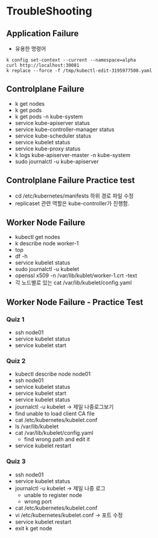 # TroubleShooting

## Application Failure
- 유용한 명령어
```
k config set-context --current --namespace=alpha
curl http://localhost:30081
k replace --force -f /tmp/kubectl-edit-3195977508.yaml
```

## Controlplane Failure
- k get nodes
- k get pods
- k get pods -n kube-system
- service kube-apiserver status
- service kube-controller-manager status
- service kube-scheduler status
- service kubelet status
- service kube-proxy status
- k logs kube-apiserver-master -n kube-system
- sudo journalctl -u kube-apiserver

## Controlplane Failure Practice test
- cd /etc/kubernetes/manifests 하위 경로 파일 수정
- replicaset 관련 역할은 kube-controller가 진행함.

## Worker Node Failure
- kubectl get nodes
- k describe node worker-1
- top
- df -h
- service kubelet status
- sudo journalctl -u kubelet
- openssl x509 -n /var/lib/kublet/worker-1.crt -text
- 각 노드별로 있는 cat /var/lib/kubelet/config.yaml

## Worker Node Failure - Practice Test
### Quiz 1
- ssh node01
- service kubelet status
- service kubelet start
### Quiz 2
- kubectl describe node node01
- ssh node01
- service kubelet status
- service kubelet start
- service kubelet status
- journalctl -u kubelet -> 제일 나중로그보기
- find unable to load client CA file
- cat /etc/kubernetes/kubelet.conf
- ls /var/lib/kubelet
- cat /var/lib/kubelet/config.yaml
  - find wrong path and edit it
- service kubelet restart
### Quiz 3
- ssh node01
- service kubelet status
- journalctl -u kubelet -> 제일 나중 로그
  - unable to register node
  - wrong port
- cat /etc/kubernetes/kubelet.conf
- vi /etc/kubernetes/kubelet.conf -> 포트 수정
- service kubelet restart
- exit k get node

